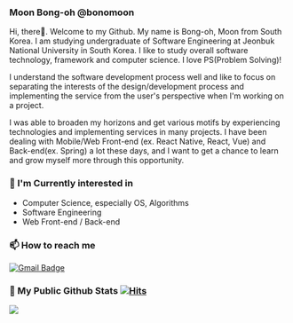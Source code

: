 ### Moon Bong-oh @bonomoon
<!--
**bonomoon/bonomoon** is a ✨ _special_ ✨ repository because its `README.md` (this file) appears on your GitHub profile.

Here are some ideas to get you started:

- 🔭 I’m currently working on ...
- 🌱 I’m currently learning ...
- 👯 I’m looking to collaborate on ...
- 🤔 I’m looking for help with ...
- 💬 Ask me about ...
- 📫 How to reach me: ...
- 😄 Pronouns: ...
- ⚡ Fun fact: ...
-->

 Hi, there👋. Welcome to my Github. My name is Bong-oh, Moon from South Korea. I am studying undergraduate of Software Engineering at Jeonbuk National University in South Korea. I like to study overall software technology, framework and computer science. I love PS(Problem Solving)!
 
 I understand the software development process well and like to focus on separating the interests of the design/development process and implementing the service from the user's perspective when I'm working on a project.
 
 I was able to broaden my horizons and get various motifs by experiencing technologies and implementing services in many projects. I have been dealing with Mobile/Web Front-end (ex. React Native, React, Vue) and Back-end(ex. Spring) a lot these days, and I want to get a chance to learn and grow myself more through this opportunity.

<!-- Currently, I'm interested in web or application development, especially front-end development such as React or React Native.  -->

### 🔭 I'm Currently interested in

- Computer Science, especially OS, Algorithms
- Software Engineering
- Web Front-end / Back-end

### 📫 How to reach me

[![Gmail Badge](https://img.shields.io/badge/Gmail-d14836?style=flat-square&logo=Gmail&logoColor=white&link=mailto:moonbonoz@gmail.com)](mailto:moonbonoz@gmail.com)

### 📃 My Public Github Stats  [![Hits](https://hits.seeyoufarm.com/api/count/incr/badge.svg?url=https%3A%2F%2Fgithub.com%2Fbonomoon)](https://hits.seeyoufarm.com)


![](https://github-readme-stats.vercel.app/api?username=bonomoon&show_icons=true&hide_border=False)
